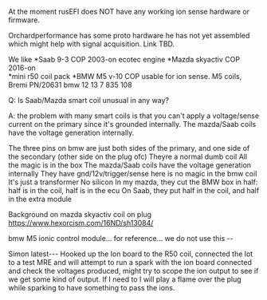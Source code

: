 At the moment rusEFI does NOT have any working ion sense hardware or firmware.

Orchardperformance has some proto hardware he has not yet assembled which might help with signal acquisition. Link TBD.

We like 
*Saab 9-3 COP 2003-on ecotec engine
*Mazda skyactiv COP 2016-on  
*mini r50 coil pack
*BMW M5 v-10 COP  usable for ion sense. M5 coils, Bremi PN/20631   bmw 12 13 7 835 108 

Q: Is Saab/Mazda smart coil unusual in any way?

A: the problem with many smart coils is that you can't apply a voltage/sense current on the primary since it's grounded internally. The mazda/Saab coils have the voltage generation internally. 

The three pins on bmw  are just both sides of the primary, and one side of the secondary (other side on the plug ofc)
Theyre a normal dumb coil
All the magic is in the box
The mazda/Saab coils have the voltage generation internally
They have gnd/12v/trigger/sense
here is no magic in the bmw coil
It's just a transformer
No silicon
In my mazda, they cut the BMW box in half: half is in the coil, half is in the ecu
On Saab, they put half in the coil, and half in the extra module

Background on mazda skyactiv coil on plug  https://www.hexorcism.com/16ND/sh13084/

bmw M5 ionic control module... for reference... we do not use this  --  

Simon latest---  Hooked up the Ion board to the R50 coil, connected the lot to a test MRE and will attempt to run a spark with the ion board connected and check the voltages produced, might try to scope the ion output to see if we get some kind of output.
If I need to I will play a flame over the plug while sparking to have something to pass the ions.